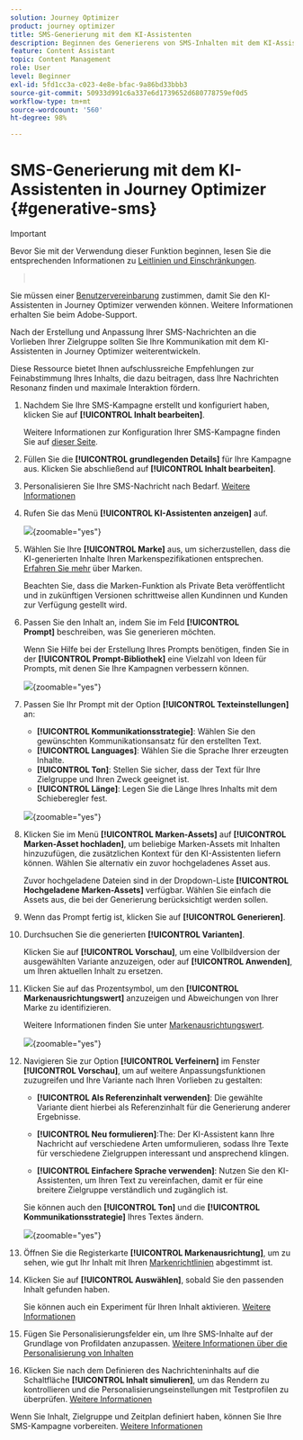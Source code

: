 ```yaml
---
solution: Journey Optimizer
product: journey optimizer
title: SMS-Generierung mit dem KI-Assistenten
description: Beginnen des Generierens von SMS-Inhalten mit dem KI-Assistenten in Journey Optimizer
feature: Content Assistant
topic: Content Management
role: User
level: Beginner
exl-id: 5fd1cc3a-c023-4e8e-bfac-9a86bd33bbb3
source-git-commit: 50933d991c6a337e6d1739652d680778759ef0d5
workflow-type: tm+mt
source-wordcount: '560'
ht-degree: 98%

---
```


# SMS-Generierung mit dem KI-Assistenten in Journey Optimizer {#generative-sms}

>[!IMPORTANT]
>
>Bevor Sie mit der Verwendung dieser Funktion beginnen, lesen Sie die entsprechenden Informationen zu [Leitlinien und Einschränkungen](gs-generative.md#generative-guardrails).
>></br>
>
>Sie müssen einer [Benutzervereinbarung](https://www.adobe.com/de/legal/licenses-terms/adobe-dx-gen-ai-user-guidelines.html) zustimmen, damit Sie den KI-Assistenten in Journey Optimizer verwenden können. Weitere Informationen erhalten Sie beim Adobe-Support.

Nach der Erstellung und Anpassung Ihrer SMS-Nachrichten an die Vorlieben Ihrer Zielgruppe sollten Sie Ihre Kommunikation mit dem KI-Assistenten in Journey Optimizer weiterentwickeln.

Diese Ressource bietet Ihnen aufschlussreiche Empfehlungen zur Feinabstimmung Ihres Inhalts, die dazu beitragen, dass Ihre Nachrichten Resonanz finden und maximale Interaktion fördern.

1. Nachdem Sie Ihre SMS-Kampagne erstellt und konfiguriert haben, klicken Sie auf **[!UICONTROL Inhalt bearbeiten]**.

   Weitere Informationen zur Konfiguration Ihrer SMS-Kampagne finden Sie auf [dieser Seite](../sms/create-sms.md).

1. Füllen Sie die **[!UICONTROL grundlegenden Details]** für Ihre Kampagne aus. Klicken Sie abschließend auf **[!UICONTROL Inhalt bearbeiten]**.

1. Personalisieren Sie Ihre SMS-Nachricht nach Bedarf. [Weitere Informationen](../sms/create-sms.md)

1. Rufen Sie das Menü **[!UICONTROL KI-Assistenten anzeigen]** auf.

   ![](assets/sms-genai-1.png){zoomable="yes"}

1. Wählen Sie Ihre **[!UICONTROL Marke]** aus, um sicherzustellen, dass die KI-generierten Inhalte Ihren Markenspezifikationen entsprechen. [Erfahren Sie mehr](brands.md) über Marken.

   Beachten Sie, dass die Marken-Funktion als Private Beta veröffentlicht und in zukünftigen Versionen schrittweise allen Kundinnen und Kunden zur Verfügung gestellt wird.

1. Passen Sie den Inhalt an, indem Sie im Feld **[!UICONTROL Prompt]** beschreiben, was Sie generieren möchten.

   Wenn Sie Hilfe bei der Erstellung Ihres Prompts benötigen, finden Sie in der **[!UICONTROL Prompt-Bibliothek]** eine Vielzahl von Ideen für Prompts, mit denen Sie Ihre Kampagnen verbessern können.

   ![](assets/sms-genai-2.png){zoomable="yes"}

1. Passen Sie Ihr Prompt mit der Option **[!UICONTROL Texteinstellungen]** an:

   * **[!UICONTROL Kommunikationsstrategie]**: Wählen Sie den gewünschten Kommunikationsansatz für den erstellten Text.
   * **[!UICONTROL Languages]**: Wählen Sie die Sprache Ihrer erzeugten Inhalte.
   * **[!UICONTROL Ton]**: Stellen Sie sicher, dass der Text für Ihre Zielgruppe und Ihren Zweck geeignet ist.
   * **[!UICONTROL Länge]**: Legen Sie die Länge Ihres Inhalts mit dem Schieberegler fest.

   ![](assets/sms-genai-3.png){zoomable="yes"}

1. Klicken Sie im Menü **[!UICONTROL Marken-Assets]** auf **[!UICONTROL Marken-Asset hochladen]**, um beliebige Marken-Assets mit Inhalten hinzuzufügen, die zusätzlichen Kontext für den KI-Assistenten liefern können. Wählen Sie alternativ ein zuvor hochgeladenes Asset aus.

   Zuvor hochgeladene Dateien sind in der Dropdown-Liste **[!UICONTROL Hochgeladene Marken-Assets]** verfügbar. Wählen Sie einfach die Assets aus, die bei der Generierung berücksichtigt werden sollen.

1. Wenn das Prompt fertig ist, klicken Sie auf **[!UICONTROL Generieren]**.

1. Durchsuchen Sie die generierten **[!UICONTROL Varianten]**.

   Klicken Sie auf **[!UICONTROL Vorschau]**, um eine Vollbildversion der ausgewählten Variante anzuzeigen, oder auf **[!UICONTROL Anwenden]**, um Ihren aktuellen Inhalt zu ersetzen.

1. Klicken Sie auf das Prozentsymbol, um den **[!UICONTROL Markenausrichtungswert]** anzuzeigen und Abweichungen von Ihrer Marke zu identifizieren.

   Weitere Informationen finden Sie unter [Markenausrichtungswert](brands-score.md).

   ![](assets/sms-genai-5.png){zoomable="yes"}

1. Navigieren Sie zur Option **[!UICONTROL Verfeinern]** im Fenster **[!UICONTROL Vorschau]**, um auf weitere Anpassungsfunktionen zuzugreifen und Ihre Variante nach Ihren Vorlieben zu gestalten:

   * **[!UICONTROL Als Referenzinhalt verwenden]**: Die gewählte Variante dient hierbei als Referenzinhalt für die Generierung anderer Ergebnisse.

   * **[!UICONTROL Neu formulieren]**:The: Der KI-Assistent kann Ihre Nachricht auf verschiedene Arten umformulieren, sodass Ihre Texte für verschiedene Zielgruppen interessant und ansprechend klingen.

   * **[!UICONTROL Einfachere Sprache verwenden]**: Nutzen Sie den KI-Assistenten, um Ihren Text zu vereinfachen, damit er für eine breitere Zielgruppe verständlich und zugänglich ist.

   Sie können auch den **[!UICONTROL Ton]** und die **[!UICONTROL Kommunikationsstrategie]** Ihres Textes ändern.

   ![](assets/sms-genai-4.png){zoomable="yes"}

1. Öffnen Sie die Registerkarte **[!UICONTROL Markenausrichtung]**, um zu sehen, wie gut Ihr Inhalt mit Ihren [Markenrichtlinien](brands.md) abgestimmt ist.

1. Klicken Sie auf **[!UICONTROL Auswählen]**, sobald Sie den passenden Inhalt gefunden haben.

   Sie können auch ein Experiment für Ihren Inhalt aktivieren. [Weitere Informationen](generative-experimentation.md)

1. Fügen Sie Personalisierungsfelder ein, um Ihre SMS-Inhalte auf der Grundlage von Profildaten anzupassen. [Weitere Informationen über die Personalisierung von Inhalten](../personalization/personalize.md)

1. Klicken Sie nach dem Definieren des Nachrichteninhalts auf die Schaltfläche **[!UICONTROL Inhalt simulieren]**, um das Rendern zu kontrollieren und die Personalisierungseinstellungen mit Testprofilen zu überprüfen. [Weitere Informationen](../personalization/personalize.md)

Wenn Sie Inhalt, Zielgruppe und Zeitplan definiert haben, können Sie Ihre SMS-Kampagne vorbereiten. [Weitere Informationen](../campaigns/review-activate-campaign.md)
